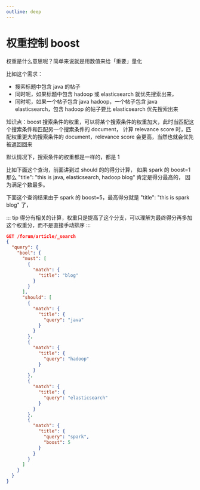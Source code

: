 ```yaml
---
outline: deep
---
```

# 权重控制 boost

权重是什么意思呢？简单来说就是用数值来给「重要」量化

比如这个需求：

- 搜索标题中包含 java 的帖子
- 同时呢，如果标题中包含 hadoop 或 elasticsearch 就优先搜索出来，
- 同时呢，如果一个帖子包含 java hadoop，一个帖子包含 java elasticsearch，包含 hadoop 的帖子要比 elasticsearch 优先搜索出来

知识点：boost 搜索条件的权重，可以将某个搜索条件的权重加大，此时当匹配这个搜索条件和匹配另一个搜索条件的 document，
计算 relevance score 时，匹配权重更大的搜索条件的 document，relevance score 会更高，当然也就会优先被返回回来

默认情况下，搜索条件的权重都是一样的，都是 1

比如下面这个查询，前面讲到过 should 的的得分计算，
如果 spark 的 boost=1 那么 "title": "this is java, elasticsearch, hadoop blog" 肯定是得分最高的，
因为满足个数最多。

下面这个查询结果由于 spark 的 boost=5，最高得分就是 "title": "this is spark blog" 了，

::: tip
得分有相关的计算，权重只是提高了这个分支，可以理解为最终得分再多加这个权重分，而不是直接手动排序
:::

```json
GET /forum/article/_search
{
  "query": {
    "bool": {
      "must": [
        {
          "match": {
            "title": "blog"
          }
        }
      ],
      "should": [
        {
          "match": {
            "title": {
              "query": "java"
            }
          }
        },
        {
          "match": {
            "title": {
              "query": "hadoop"
            }
          }
        },
        {
          "match": {
            "title": {
              "query": "elasticsearch"
            }
          }
        },
        {
          "match": {
            "title": {
              "query": "spark",
              "boost": 5
            }
          }
        }
      ]
    }
  }
}
```
